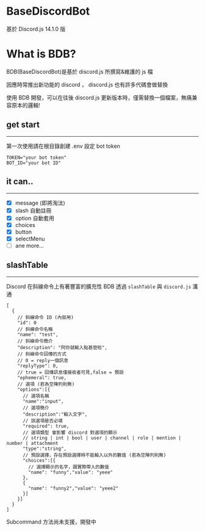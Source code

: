 # BaseDiscordBot

基於 Discord.js 14.1.0 版

# What is BDB?

BDB(BaseDiscordBot)是基於 discord.js 所撰寫&維護的 js 檔

因應時常推出新功能的 discord ， discord.js 也有許多代碼會做替換

使用 BDB 開發，可以在往後 discord.js 更新版本時，僅需替換一個檔案，無痛兼容原本的邏輯!

## get start

---

第一次使用請在根目錄創建 .env
設定 bot token

```
TOKEN="your bot token"
BOT_ID="your bot ID"
```

## it can..

---

- [x] message (即將淘汰)
- [x] slash 自動註冊
- [x] option 自動套用
- [x] choices
- [x] button
- [x] selectMenu
- [ ] ane more...

## slashTable

---

Discord 在斜線命令上有著豐富的擴充性
BDB 透過 `slashTable` 與 `discord.js` 溝通

```
[
  {
    // 斜線命令 ID (內部用)
    "id": 0
    // 斜線命令名稱
    "name": "test",
    // 斜線命令簡介
    "description": "阿你就輸入點甚麼啦",
    // 斜線命令回傳的方式
    // 0 = reply一個訊息
    "replyType": 0,
    // true = 回傳訊息僅接收者可見,false = 預設
    "ephemeral": true,
    // 選項 (若為空陣列則無)
    "options":[{
      // 選項名稱
      "name":"input",
      // 選項簡介
      "description":"輸入文字",
      // 該選項是否必填
      "required": true,
      // 選項類型 會影響 discord 對選項的顯示
      // string | int | bool | user | channel | role | mention | number | attachment
      "type":"string",
      // 預設選擇，存在預設選擇時不能輸入以外的數值 (若為空陣列則無)
      "choices":[{
        // 選擇顯示的名字，跟實際帶入的數值
        "name": "funny","value": "yeee"
      },
      {
        "name": "funny2","value": "yeee2"
      }]
    }]
  }
]
```

Subcommand 方法尚未支援，開發中
